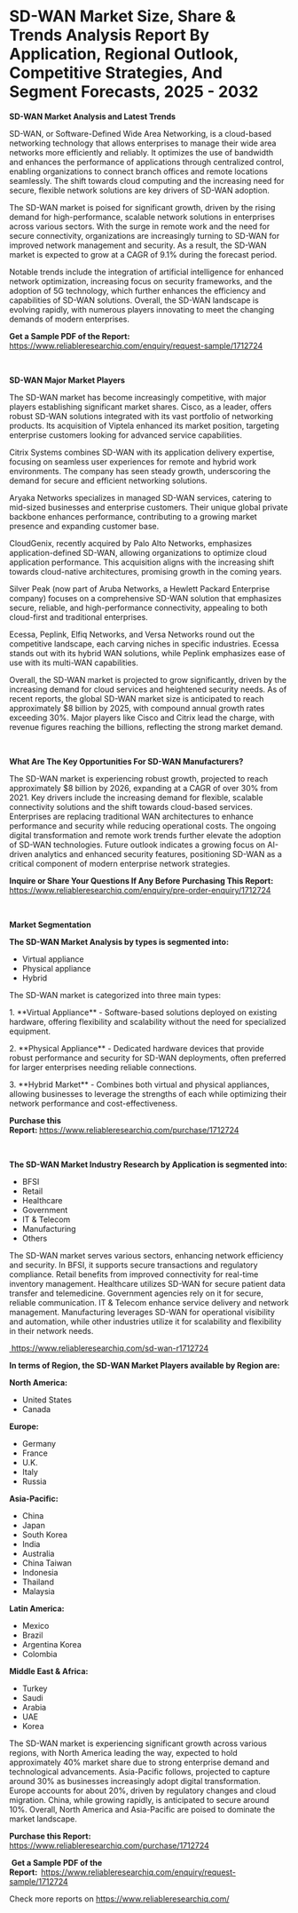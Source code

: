 <p><h1>SD-WAN Market Size, Share & Trends Analysis Report By Application, Regional Outlook, Competitive Strategies, And Segment Forecasts, 2025 - 2032</h1></p><p><strong>SD-WAN Market Analysis and Latest Trends</strong></p>
<p><p>SD-WAN, or Software-Defined Wide Area Networking, is a cloud-based networking technology that allows enterprises to manage their wide area networks more efficiently and reliably. It optimizes the use of bandwidth and enhances the performance of applications through centralized control, enabling organizations to connect branch offices and remote locations seamlessly. The shift towards cloud computing and the increasing need for secure, flexible network solutions are key drivers of SD-WAN adoption.</p><p>The SD-WAN market is poised for significant growth, driven by the rising demand for high-performance, scalable network solutions in enterprises across various sectors. With the surge in remote work and the need for secure connectivity, organizations are increasingly turning to SD-WAN for improved network management and security. As a result, the SD-WAN market is expected to grow at a CAGR of 9.1% during the forecast period. </p><p>Notable trends include the integration of artificial intelligence for enhanced network optimization, increasing focus on security frameworks, and the adoption of 5G technology, which further enhances the efficiency and capabilities of SD-WAN solutions. Overall, the SD-WAN landscape is evolving rapidly, with numerous players innovating to meet the changing demands of modern enterprises.</p></p>
<p><strong>Get a Sample PDF of the Report:&nbsp;</strong> <a href="https://www.reliableresearchiq.com/enquiry/request-sample/1712724?utm_campaign=104&utm_medium=2&utm_source=Github&utm_content=ia&utm_term=11012025&utm_id=sd-wan">https://www.reliableresearchiq.com/enquiry/request-sample/1712724</a></p>
<p>&nbsp;</p>
<p><strong>SD-WAN Major Market Players</strong></p>
<p><p>The SD-WAN market has become increasingly competitive, with major players establishing significant market shares. Cisco, as a leader, offers robust SD-WAN solutions integrated with its vast portfolio of networking products. Its acquisition of Viptela enhanced its market position, targeting enterprise customers looking for advanced service capabilities.</p><p>Citrix Systems combines SD-WAN with its application delivery expertise, focusing on seamless user experiences for remote and hybrid work environments. The company has seen steady growth, underscoring the demand for secure and efficient networking solutions.</p><p>Aryaka Networks specializes in managed SD-WAN services, catering to mid-sized businesses and enterprise customers. Their unique global private backbone enhances performance, contributing to a growing market presence and expanding customer base.</p><p>CloudGenix, recently acquired by Palo Alto Networks, emphasizes application-defined SD-WAN, allowing organizations to optimize cloud application performance. This acquisition aligns with the increasing shift towards cloud-native architectures, promising growth in the coming years.</p><p>Silver Peak (now part of Aruba Networks, a Hewlett Packard Enterprise company) focuses on a comprehensive SD-WAN solution that emphasizes secure, reliable, and high-performance connectivity, appealing to both cloud-first and traditional enterprises.</p><p>Ecessa, Peplink, Elfiq Networks, and Versa Networks round out the competitive landscape, each carving niches in specific industries. Ecessa stands out with its hybrid WAN solutions, while Peplink emphasizes ease of use with its multi-WAN capabilities.</p><p>Overall, the SD-WAN market is projected to grow significantly, driven by the increasing demand for cloud services and heightened security needs. As of recent reports, the global SD-WAN market size is anticipated to reach approximately $8 billion by 2025, with compound annual growth rates exceeding 30%. Major players like Cisco and Citrix lead the charge, with revenue figures reaching the billions, reflecting the strong market demand.</p></p>
<p>&nbsp;</p>
<p><strong>What Are The Key Opportunities For SD-WAN Manufacturers?</strong></p>
<p><p>The SD-WAN market is experiencing robust growth, projected to reach approximately $8 billion by 2026, expanding at a CAGR of over 30% from 2021. Key drivers include the increasing demand for flexible, scalable connectivity solutions and the shift towards cloud-based services. Enterprises are replacing traditional WAN architectures to enhance performance and security while reducing operational costs. The ongoing digital transformation and remote work trends further elevate the adoption of SD-WAN technologies. Future outlook indicates a growing focus on AI-driven analytics and enhanced security features, positioning SD-WAN as a critical component of modern enterprise network strategies.</p></p>
<p><strong>Inquire or Share Your Questions If Any Before Purchasing This Report:</strong> <a href="https://www.reliableresearchiq.com/enquiry/pre-order-enquiry/1712724?utm_campaign=104&utm_medium=2&utm_source=Github&utm_content=ia&utm_term=11012025&utm_id=sd-wan">https://www.reliableresearchiq.com/enquiry/pre-order-enquiry/1712724</a></p>
<p>&nbsp;</p>
<p><strong>Market Segmentation</strong></p>
<p><strong>The SD-WAN Market Analysis by types is segmented into:</strong></p>
<p><ul><li>Virtual appliance</li><li>Physical appliance</li><li>Hybrid</li></ul></p>
<p><p>The SD-WAN market is categorized into three main types: </p><p>1. **Virtual Appliance** - Software-based solutions deployed on existing hardware, offering flexibility and scalability without the need for specialized equipment. </p><p>2. **Physical Appliance** - Dedicated hardware devices that provide robust performance and security for SD-WAN deployments, often preferred for larger enterprises needing reliable connections.</p><p>3. **Hybrid Market** - Combines both virtual and physical appliances, allowing businesses to leverage the strengths of each while optimizing their network performance and cost-effectiveness.</p></p>
<p><strong>Purchase this Report:&nbsp;</strong><a href="https://www.reliableresearchiq.com/purchase/1712724?utm_campaign=104&utm_medium=2&utm_source=Github&utm_content=ia&utm_term=11012025&utm_id=sd-wan">https://www.reliableresearchiq.com/purchase/1712724</a></p>
<p>&nbsp;</p>
<p><strong>The SD-WAN Market Industry Research by Application is segmented into:</strong></p>
<p><ul><li>BFSI</li><li>Retail</li><li>Healthcare</li><li>Government</li><li>IT & Telecom</li><li>Manufacturing</li><li>Others</li></ul></p>
<p><p>The SD-WAN market serves various sectors, enhancing network efficiency and security. In BFSI, it supports secure transactions and regulatory compliance. Retail benefits from improved connectivity for real-time inventory management. Healthcare utilizes SD-WAN for secure patient data transfer and telemedicine. Government agencies rely on it for secure, reliable communication. IT & Telecom enhance service delivery and network management. Manufacturing leverages SD-WAN for operational visibility and automation, while other industries utilize it for scalability and flexibility in their network needs.</p></p>
<p><a href="https://www.reliableresearchiq.com/sd-wan-r1712724?utm_campaign=104&utm_medium=2&utm_source=Github&utm_content=ia&utm_term=11012025&utm_id=sd-wan">&nbsp;https://www.reliableresearchiq.com/sd-wan-r1712724</a></p>
<p><strong>In terms of Region, the SD-WAN Market Players available by Region are:</strong></p>
<p>
    <p> <strong> North America: </strong>
        <ul>
            <li>United States</li>
            <li>Canada</li>
        </ul>
        </p> 
    <p> <strong> Europe: </strong>
        <ul>
            <li>Germany</li>
            <li>France</li>
            <li>U.K.</li>
            <li>Italy</li>
            <li>Russia</li>
        </ul>
        </p> 
    <p> <strong> Asia-Pacific: </strong>
        <ul>
            <li>China</li>
            <li>Japan</li>
            <li>South Korea</li>
            <li>India</li>
            <li>Australia</li>
            <li>China Taiwan</li>
            <li>Indonesia</li>
            <li>Thailand</li>
            <li>Malaysia</li>
        </ul>
        </p> 
    <p> <strong> Latin America: </strong>
        <ul>
            <li>Mexico</li>
            <li>Brazil</li>
            <li>Argentina Korea</li>
            <li>Colombia</li>
        </ul>
        </p> 
    <p> <strong> Middle East & Africa: </strong>
        <ul>
            <li>Turkey</li>
            <li>Saudi</li>
            <li>Arabia</li>
            <li>UAE</li>
            <li>Korea</li>
        </ul>
    </p>
    </p>
<p><p>The SD-WAN market is experiencing significant growth across various regions, with North America leading the way, expected to hold approximately 40% market share due to strong enterprise demand and technological advancements. Asia-Pacific follows, projected to capture around 30% as businesses increasingly adopt digital transformation. Europe accounts for about 20%, driven by regulatory changes and cloud migration. China, while growing rapidly, is anticipated to secure around 10%. Overall, North America and Asia-Pacific are poised to dominate the market landscape.</p></p>
<p><strong>Purchase this Report: </strong><a href="https://www.reliableresearchiq.com/purchase/1712724?utm_campaign=104&utm_medium=2&utm_source=Github&utm_content=ia&utm_term=11012025&utm_id=sd-wan">https://www.reliableresearchiq.com/purchase/1712724</a></p>
<p>&nbsp;<strong>Get a Sample PDF of the Report:&nbsp;&nbsp;</strong><a href="https://www.reliableresearchiq.com/enquiry/request-sample/1712724?utm_campaign=104&utm_medium=2&utm_source=Github&utm_content=ia&utm_term=11012025&utm_id=sd-wan">https://www.reliableresearchiq.com/enquiry/request-sample/1712724</a></p>
<p><strong></strong></p>
<p>Check more reports on <a href="https://www.reliableresearchiq.com/?utm_campaign=104&utm_medium=2&utm_source=Github&utm_content=ia&utm_term=11012025&utm_id=sd-wan">https://www.reliableresearchiq.com/</a></p>